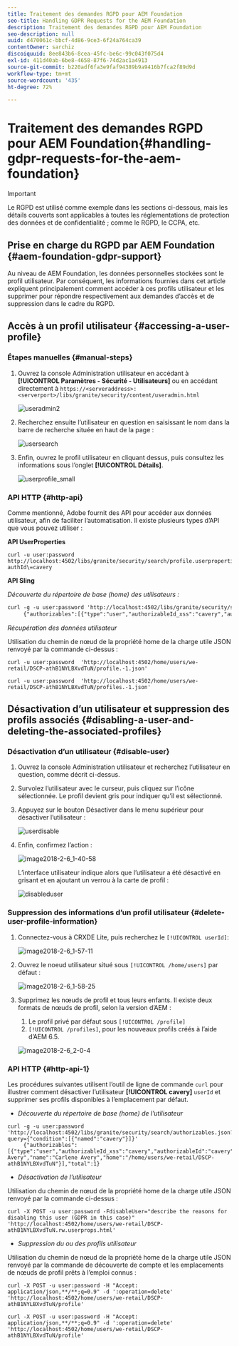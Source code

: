 ```yaml
---
title: Traitement des demandes RGPD pour AEM Foundation
seo-title: Handling GDPR Requests for the AEM Foundation
description: Traitement des demandes RGPD pour AEM Foundation
seo-description: null
uuid: d470061c-bbcf-4d86-9ce3-6f24a764ca39
contentOwner: sarchiz
discoiquuid: 8ee843b6-8cea-45fc-be6c-99c043f075d4
exl-id: 411d40ab-6be8-4658-87f6-74d2ac1a4913
source-git-commit: b220adf6fa3e9faf94389b9a9416b7fca2f89d9d
workflow-type: tm+mt
source-wordcount: '435'
ht-degree: 72%

---
```


# Traitement des demandes RGPD pour AEM Foundation{#handling-gdpr-requests-for-the-aem-foundation}

>[!IMPORTANT]
>
>Le RGPD est utilisé comme exemple dans les sections ci-dessous, mais les détails couverts sont applicables à toutes les réglementations de protection des données et de confidentialité ; comme le RGPD, le CCPA, etc.

## Prise en charge du RGPD par AEM Foundation {#aem-foundation-gdpr-support}

Au niveau de AEM Foundation, les données personnelles stockées sont le profil utilisateur. Par conséquent, les informations fournies dans cet article expliquent principalement comment accéder à ces profils utilisateur et les supprimer pour répondre respectivement aux demandes d’accès et de suppression dans le cadre du RGPD.

## Accès à un profil utilisateur {#accessing-a-user-profile}

### Étapes manuelles {#manual-steps}

1. Ouvrez la console Administration utilisateur en accédant à **[!UICONTROL Paramètres - Sécurité - Utilisateurs]** ou en accédant directement à `https://<serveraddress>:<serverport>/libs/granite/security/content/useradmin.html`

   ![useradmin2](assets/useradmin2.png)

1. Recherchez ensuite l’utilisateur en question en saisissant le nom dans la barre de recherche située en haut de la page :

   ![usersearch](assets/usersearch.png)

1. Enfin, ouvrez le profil utilisateur en cliquant dessus, puis consultez les informations sous l’onglet **[!UICONTROL Détails]**.

   ![userprofile_small](assets/userprofile_small.png)

### API HTTP  {#http-api}

Comme mentionné, Adobe fournit des API pour accéder aux données utilisateur, afin de faciliter l’automatisation. Il existe plusieurs types d’API que vous pouvez utiliser :

**API UserProperties**

```shell
curl -u user:password http://localhost:4502/libs/granite/security/search/profile.userproperties.json\?authId\=cavery
```

**API Sling**

*Découverte du répertoire de base (home) des utilisateurs :*

```xml
curl -g -u user:password 'http://localhost:4502/libs/granite/security/search/authorizables.json?query={"condition":[{"named":"cavery"}]}'
     {"authorizables":[{"type":"user","authorizableId_xss":"cavery","authorizableId":"cavery","name_xss":"Carlene Avery","name":"Carlene Avery","home":"/home/users/we-retail/DSCP-athB1NYLBXvdTuN"}],"total":1}
```

*Récupération des données utilisateur*

Utilisation du chemin de nœud de la propriété home de la charge utile JSON renvoyé par la commande ci-dessus :

```shell
curl -u user:password  'http://localhost:4502/home/users/we-retail/DSCP-athB1NYLBXvdTuN/profile.-1.json'
```

```shell
curl -u user:password  'http://localhost:4502/home/users/we-retail/DSCP-athB1NYLBXvdTuN/profiles.-1.json'
```

## Désactivation d’un utilisateur et suppression des profils associés {#disabling-a-user-and-deleting-the-associated-profiles}

### Désactivation d’un utilisateur {#disable-user}

1. Ouvrez la console Administration utilisateur et recherchez l’utilisateur en question, comme décrit ci-dessus.
1. Survolez l’utilisateur avec le curseur, puis cliquez sur l’icône sélectionnée. Le profil devient gris pour indiquer qu’il est sélectionné.

1. Appuyez sur le bouton Désactiver dans le menu supérieur pour désactiver l’utilisateur :

   ![userdisable](assets/userdisable.png)

1. Enfin, confirmez l’action :

   ![image2018-2-6_1-40-58](assets/image2018-2-6_1-40-58.png)

   L’interface utilisateur indique alors que l’utilisateur a été désactivé en grisant et en ajoutant un verrou à la carte de profil :

   ![disableduser](assets/disableduser.png)

### Suppression des informations d’un profil utilisateur {#delete-user-profile-information}

1. Connectez-vous à CRXDE Lite, puis recherchez le `[!UICONTROL userId]`:

   ![image2018-2-6_1-57-11](assets/image2018-2-6_1-57-11.png)

1. Ouvrez le noeud utilisateur situé sous `[!UICONTROL /home/users]` par défaut :

   ![image2018-2-6_1-58-25](assets/image2018-2-6_1-58-25.png)

1. Supprimez les nœuds de profil et tous leurs enfants. Il existe deux formats de nœuds de profil, selon la version d’AEM :

   1. Le profil privé par défaut sous `[!UICONTROL /profile]`
   1. `[!UICONTROL /profiles]`, pour les nouveaux profils créés à l’aide d’AEM 6.5.

   ![image2018-2-6_2-0-4](assets/image2018-2-6_2-0-4.png)

### API HTTP  {#http-api-1}

Les procédures suivantes utilisent l’outil de ligne de commande `curl` pour illustrer comment désactiver l’utilisateur **[!UICONTROL cavery]** `userId` et supprimer ses profils disponibles à l’emplacement par défaut.

* *Découverte du répertoire de base (home) de l’utilisateur*

```shell
curl -g -u user:password 'http://localhost:4502/libs/granite/security/search/authorizables.json?query={"condition":[{"named":"cavery"}]}'
     {"authorizables":[{"type":"user","authorizableId_xss":"cavery","authorizableId":"cavery","name_xss":"Carlene Avery","name":"Carlene Avery","home":"/home/users/we-retail/DSCP-athB1NYLBXvdTuN"}],"total":1}
```

* *Désactivation de l’utilisateur*

Utilisation du chemin de nœud de la propriété home de la charge utile JSON renvoyé par la commande ci-dessus :

```shell
curl -X POST -u user:password -FdisableUser="describe the reasons for disabling this user (GDPR in this case)" 'http://localhost:4502/home/users/we-retail/DSCP-athB1NYLBXvdTuN.rw.userprops.html'
```

* *Suppression du ou des profils utilisateur*

Utilisation du chemin de nœud de la propriété home de la charge utile JSON renvoyé par la commande de découverte de compte et les emplacements de nœuds de profil prêts à l’emploi connus :

```shell
curl -X POST -u user:password -H "Accept: application/json,**/**;q=0.9" -d ':operation=delete' 'http://localhost:4502/home/users/we-retail/DSCP-athB1NYLBXvdTuN/profile'
```

```shell
curl -X POST -u user:password -H "Accept: application/json,**/**;q=0.9" -d ':operation=delete' 'http://localhost:4502/home/users/we-retail/DSCP-athB1NYLBXvdTuN/profile'
```
